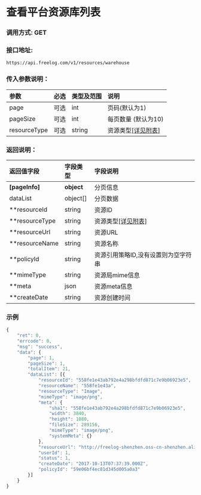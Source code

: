 # 查看平台资源库列表

### 调用方式: GET

### 接口地址:

```
https://api.freelog.com/v1/resources/warehouse
```

### 传入参数说明：


| 参数 | 必选 | 类型及范围 | 说明 |
| :--- | :--- | :--- | :--- |
|page|可选|int|页码(默认为1)|
|pageSize|可选|int|每页数量 (默认为10)|
|resourceType|可选|string|资源类型[[详见附表]][资源类型] |

### 返回说明：

| 返回值字段 | 字段类型 | 字段说明 |
| :--- | :--- | :--- |
| **[pageInfo]** | **object** | 分页信息|
| dataList| object[]| 分页数据|
| **resourceId | string | 资源ID|
| **resourceType | string | 资源类型[[详见附表]][资源类型] |
| **resourceUrl | string | 资源URL |
| **resourceName | string | 资源名称 |
| **policyId | string | 资源引用策略ID,没有设置则为空字符串 |
| **mimeType| string| 资源局mime信息|
| **meta  | json| 资源meta信息|
| **createDate| string| 资源创建时间|

### 示例

```js
{
    "ret": 0,
    "errcode": 0,
    "msg": "success",
    "data": {
        "page": 1,
        "pageSize": 1,
        "totalItem": 21,
        "dataList": [{
            "resourceId": "558fe1e43ab792e4a298bfdfd871c7e9b06923e5",
            "resourceName": "558fe1e43a",
            "resourceType": "Image",
            "mimeType": "image/png",
            "meta": {
                "sha1": "558fe1e43ab792e4a298bfdfd871c7e9b06923e5",
                "width": 3840,
                "height": 1080,
                "fileSize": 289156,
                "mimeType": "image/png",
                "systemMeta": {}
            },
            "resourceUrl": "http://freelog-shenzhen.oss-cn-shenzhen.aliyuncs.com/resources/image/04950507ad574682838acbd56ed9db2a",
            "userId": 1,
            "status": 1,
            "createDate": "2017-10-13T07:37:39.000Z",
            "policyId": "59e06bf4ec81d345d005a0a3"
        }]
    }
}
```

[资源类型]: /附表/资源类型.html "资源类型"